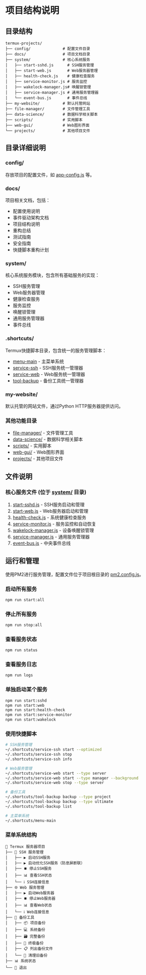 # 项目结构说明

## 目录结构

```
termux-projects/
├── config/              # 配置文件目录
├── docs/                # 项目文档目录
├── system/              # 核心系统服务
│   ├── start-sshd.js      # SSH服务管理
│   ├── start-web.js       # Web服务器管理
│   ├── health-check.js    # 健康检查服务
│   ├── service-monitor.js # 服务监控
│   ├── wakelock-manager.js# 唤醒锁管理
│   ├── service-manager.js # 通用服务管理器
│   └── event-bus.js       # 事件总线
├── my-website/          # 默认托管网站
├── file-manager/        # 文件管理工具
├── data-science/        # 数据科学相关脚本
├── scripts/             # 实用脚本
├── web-gui/             # Web图形界面
└── projects/            # 其他项目文件
```

## 目录详细说明

### config/
存放项目的配置文件，如 [app-config.js](file:///e:/Termux%E5%A4%87%E4%BB%BD/termux-projects/config/app-config.js) 等。

### docs/
项目相关文档，包括：
- 配置使用说明
- 事件驱动架构文档
- 项目结构说明
- 重构总结
- 测试指南
- 安全指南
- 快捷脚本重构计划

### system/
核心系统服务模块，包含所有基础服务的实现：
- SSH服务管理
- Web服务器管理
- 健康检查服务
- 服务监控
- 唤醒锁管理
- 通用服务管理器
- 事件总线

### .shortcuts/
Termux快捷脚本目录，包含统一的服务管理脚本：
- [menu-main](file:///e:/Termux%E5%A4%87%E4%BB%BD/.shortcuts/menu-main) - 主菜单系统
- [service-ssh](file:///e:/Termux%E5%A4%87%E4%BB%BD/.shortcuts/service-ssh) - SSH服务统一管理器
- [service-web](file:///e:/Termux%E5%A4%87%E4%BB%BD/.shortcuts/service-web) - Web服务统一管理器
- [tool-backup](file:///e:/Termux%E5%A4%87%E4%BB%BD/.shortcuts/tool-backup) - 备份工具统一管理器

### my-website/
默认托管的网站文件，通过Python HTTP服务器提供访问。

### 其他功能目录
- [file-manager/](file:///e:/Termux%E5%A4%87%E4%BB%BD/termux-projects/file-manager/) - 文件管理工具
- [data-science/](file:///e:/Termux%E5%A4%87%E4%BB%BD/termux-projects/data-science/) - 数据科学相关脚本
- [scripts/](file:///e:/Termux%E5%A4%87%E4%BB%BD/termux-projects/scripts/) - 实用脚本
- [web-gui/](file:///e:/Termux%E5%A4%87%E4%BB%BD/termux-projects/web-gui/) - Web图形界面
- [projects/](file:///e:/Termux%E5%A4%87%E4%BB%BD/termux-projects/projects/) - 其他项目文件

## 文件说明

### 核心服务文件 (位于 [system/](file:///e:/Termux%E5%A4%87%E4%BB%BD/termux-projects/system/) 目录)

1. [start-sshd.js](file:///e:/Termux%E5%A4%87%E4%BB%BD/termux-projects/system/start-sshd.js) - SSH服务启动和管理
2. [start-web.js](file:///e:/Termux%E5%A4%87%E4%BB%BD/termux-projects/system/start-web.js) - Web服务器启动和管理
3. [health-check.js](file:///e:/Termux%E5%A4%87%E4%BB%BD/termux-projects/system/health-check.js) - 系统健康检查服务
4. [service-monitor.js](file:///e:/Termux%E5%A4%87%E4%BB%BD/termux-projects/system/service-monitor.js) - 服务监控和自动恢复
5. [wakelock-manager.js](file:///e:/Termux%E5%A4%87%E4%BB%BD/termux-projects/system/wakelock-manager.js) - 设备唤醒锁管理
6. [service-manager.js](file:///e:/Termux%E5%A4%87%E4%BB%BD/termux-projects/system/service-manager.js) - 通用服务管理器
7. [event-bus.js](file:///e:/Termux%E5%A4%87%E4%BB%BD/termux-projects/system/event-bus.js) - 中央事件总线

## 运行和管理

使用PM2进行服务管理，配置文件位于项目根目录的 [pm2.config.js](file:///e:/Termux%E5%A4%87%E4%BB%BD/pm2.config.js)。

### 启动所有服务
```bash
npm run start:all
```

### 停止所有服务
```bash
npm run stop:all
```

### 查看服务状态
```bash
npm run status
```

### 查看服务日志
```bash
npm run logs
```

### 单独启动某个服务
```bash
npm run start:sshd
npm run start:web
npm run start:health-check
npm run start:service-monitor
npm run start:wakelock
```

### 使用快捷脚本
```bash
# SSH服务管理
~/.shortcuts/service-ssh start --optimized
~/.shortcuts/service-ssh stop
~/.shortcuts/service-ssh info

# Web服务管理
~/.shortcuts/service-web start --type server
~/.shortcuts/service-web start --type manager --background
~/.shortcuts/service-web stop --type server

# 备份工具
~/.shortcuts/tool-backup backup --type project
~/.shortcuts/tool-backup backup --type ultimate
~/.shortcuts/tool-backup list

# 主菜单系统
~/.shortcuts/menu-main
```

### 菜单系统结构
```
🚀 Termux 服务器项目
├── 🔐 SSH 服务管理
│   ├── ▶️ 启动SSH服务
│   ├── ▶️ 启动优化SSH服务（防息屏断联）
│   ├── ⏹️ 停止SSH服务
│   ├── 📊 查看SSH状态
│   └── ℹ️ SSH连接信息
├── 🌐 Web 服务管理
│   ├── ▶️ 启动Web服务器
│   ├── ⏹️ 停止Web服务器
│   ├── 📊 查看Web状态
│   └── ℹ️ Web连接信息
├── 💾 备份工具
│   ├── 📦 项目备份
│   ├── 💻 系统备份
│   ├── 🗃️ 完整备份
│   ├── 🚀 终极备份
│   ├── 📋 列出备份文件
│   └── 🧹 清理旧备份
├── 📊 系统状态
└── 🚪 退出
```